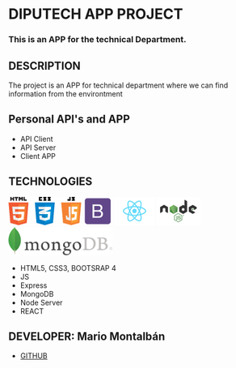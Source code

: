 # DIPUTECH APP PROJECT
### This is an APP for the technical Department.

## DESCRIPTION

The project is an APP for technical department where we can find information from the environtment

## Personal API's and APP

- API Client
- API Server
- Client APP

## TECHNOLOGIES

![HTML5, CSS3 and JS](docs/html5-css3-js.png)
[![Bootstrap](docs/bootstrap.png)](http://getbootstrap.com/)
[![React](docs/react.png)](https://facebook.github.io/react/)
[![Node](docs/nodejs.png)](https://nodejs.org/)
[![MongoDB](docs/mongodb.png)](https://www.mongodb.com/)

- HTML5, CSS3, BOOTSRAP 4
- JS
- Express
- MongoDB
- Node Server
- REACT

## DEVELOPER: Mario Montalbán

- [GITHUB](https://github.com/Monty4/DiputechApp)